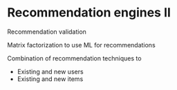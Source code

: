 # Recommendation engines II

Recommendation validation

Matrix factorization to use ML for recommendations

Combination of recommendation techniques to
 * Existing and new users
 * Existing and new items

